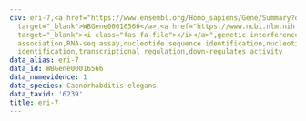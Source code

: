 ```yaml
---
csv: eri-7,<a href="https://www.ensembl.org/Homo_sapiens/Gene/Summary?db=core;g=WBGene00016566"
  target="_blank">WBGene00016566</a>,<a href="https://www.ncbi.nlm.nih.gov/pubmed/27496166"
  target="_blank"><i class="fas fa-file"></i></a>",genetic interference,functional
  association,RNA-seq assay,nucleotide sequence identification,nucleotide sequence
  identification,transcriptional regulation,down-regulates activity
data_alias: eri-7
data_id: WBGene00016566
data_numevidence: 1
data_species: Caenorhabditis elegans
data_taxid: '6239'
title: eri-7
---
```


